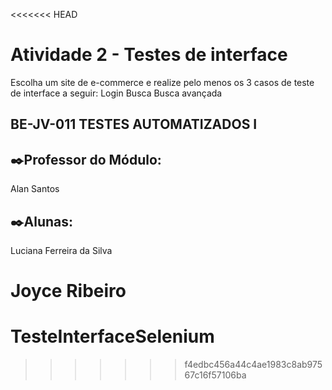 <<<<<<< HEAD
# Atividade 2 - Testes de interface

Escolha um site de e-commerce e realize pelo menos os 3 casos de teste de interface a seguir:
Login
Busca
Busca avançada

## BE-JV-011 TESTES AUTOMATIZADOS I

## ✒️Professor do Módulo: 
Alan Santos

## ✒️Alunas:
Luciana Ferreira da Silva

Joyce Ribeiro
=======
# TesteInterfaceSelenium
>>>>>>> f4edbc456a44c4ae1983c8ab97567c16f57106ba
